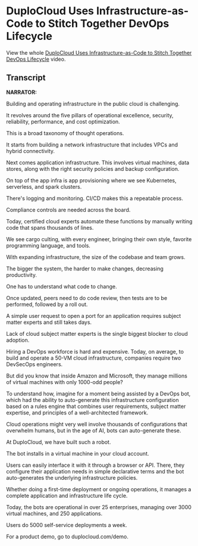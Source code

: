 # DuploCloud Uses Infrastructure-as-Code to Stitch Together DevOps Lifecycle

View the whole [DuploCloud Uses Infrastructure-as-Code to Stitch Together DevOps Lifecycle](https://duplocloud.com/videos/#gallery-6) video.

## Transcript&#x20;

**NARRATOR:**

Building and operating infrastructure in the public cloud is challenging.

It revolves around the five pillars of operational excellence, security, reliability, performance, and cost optimization.&#x20;

This is a broad taxonomy of thought operations.&#x20;

It starts from building a network infrastructure that includes VPCs and hybrid connectivity.&#x20;

Next comes application infrastructure. This involves virtual machines, data stores, along with the right security policies and backup configuration.&#x20;

On top of the app infra is app provisioning where we see Kubernetes, serverless, and spark clusters.&#x20;

There's logging and monitoring. CI/CD makes this a repeatable process.&#x20;

Compliance controls are needed across the board.&#x20;

Today, certified cloud experts automate these functions by manually writing code that spans thousands of lines.&#x20;

We see cargo culting, with every engineer, bringing their own style, favorite programming language, and tools.&#x20;

With expanding infrastructure, the size of the codebase and team grows.&#x20;

The bigger the system, the harder to make changes, decreasing productivity.&#x20;

One has to understand what code to change.&#x20;

Once updated, peers need to do code review, then tests are to be performed, followed by a roll out.&#x20;

A simple user request to open a port for an application requires subject matter experts and still takes days.&#x20;

Lack of cloud subject matter experts is the single biggest blocker to cloud adoption.&#x20;

Hiring a DevOps workforce is hard and expensive. Today, on average, to build and operate a 50-VM cloud infrastructure, companies require two DevSecOps engineers.&#x20;

But did you know that inside Amazon and Microsoft, they manage millions of virtual machines with only 1000-odd people?&#x20;

To understand how, imagine for a moment being assisted by a DevOps bot, which had the ability to auto-generate this infrastructure configuration based on a rules engine that combines user requirements, subject matter expertise, and principles of a well-architected framework.&#x20;

Cloud operations might very well involve thousands of configurations that overwhelm humans, but in the age of AI, bots can auto-generate these.&#x20;

At DuploCloud, we have built such a robot.&#x20;

The bot installs in a virtual machine in your cloud account.&#x20;

Users can easily interface it with it through a browser or API. There, they configure their application needs in simple declarative terms and the bot auto-generates the underlying infrastructure policies.&#x20;

Whether doing a first-time deployment or ongoing operations, it manages a complete application and infrastructure life cycle.&#x20;

Today, the bots are operational in over 25 enterprises, managing over 3000 virtual machines, and 250 applications.&#x20;

Users do 5000 self-service deployments a week.&#x20;

For a product demo, go to duplocloud.com/demo.
